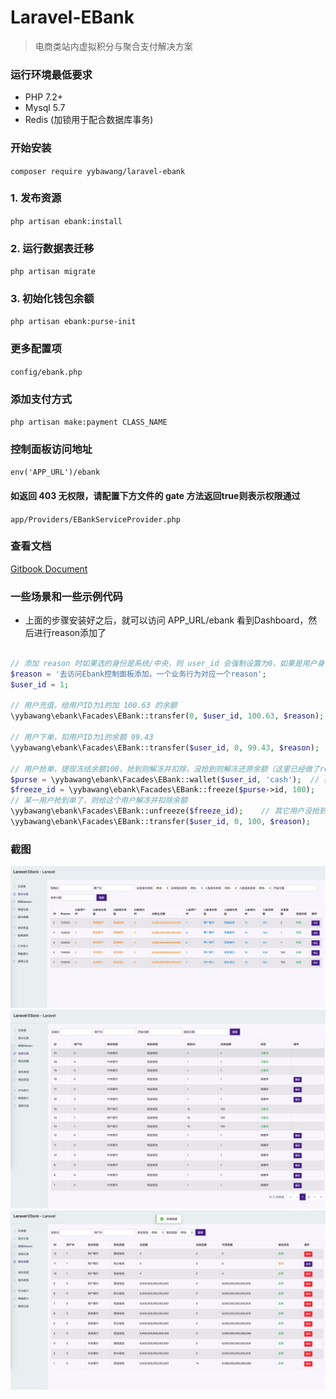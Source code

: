 # Laravel-EBank

> 电商类站内虚拟积分与聚合支付解决方案

### 运行环境最低要求

- PHP 7.2+
- Mysql 5.7
- Redis (加锁用于配合数据库事务)

### 开始安装

`composer require yybawang/laravel-ebank`

### 1. 发布资源

`php artisan ebank:install`

### 2. 运行数据表迁移

`php artisan migrate`

### 3. 初始化钱包余额

`php artisan ebank:purse-init`

### 更多配置项

`config/ebank.php`

### 添加支付方式

`php artisan make:payment CLASS_NAME`

### 控制面板访问地址

`env('APP_URL')/ebank`

#### 如返回 403 无权限，请配置下方文件的 gate 方法返回true则表示权限通过

`app/Providers/EBankServiceProvider.php`

### 查看文档

[Gitbook Document](https://yybawang.gitbook.io/laravel-ebank/)

### 一些场景和一些示例代码

- 上面的步骤安装好之后，就可以访问 APP_URL/ebank 看到Dashboard，然后进行reason添加了
```php

// 添加 reason 时如果选的身份是系统/中央，则 user_id 会强制设置为0，如果是用户身份则必 > 0
$reason = '去访问Ebank控制面板添加，一个业务行为对应一个reason';
$user_id = 1;

// 用户充值，给用户ID为1的加 100.63 的余额
\yybawang\ebank\Facades\EBank::transfer(0, $user_id, 100.63, $reason);

// 用户下单，扣用户ID为1的余额 99.43
\yybawang\ebank\Facades\EBank::transfer($user_id, 0, 99.43, $reason);

// 用户抢单，提现冻结余额100，抢到则解冻并扣除，没抢到则解冻还原余额（这里已经做了redis lock，无需再处理事务和并发，包括其它所有行为都做了 lock）
$purse = \yybawang\ebank\Facades\EBank::wallet($user_id, 'cash');  // 获取cash钱包Model对象
$freeze_id = \yybawang\ebank\Facades\EBank::freeze($purse->id, 100);   // 会翻一个int id，这个需要保存起来在你的业务表，作为后续解冻操作，不保存很难追溯哦
// 某一用户抢到单了，则给这个用户解冻并扣除余额
\yybawang\ebank\Facades\EBank::unfreeze($freeze_id);    // 其它用户没抢到单，则只需要做这一个解冻操作就可以了，会自动还原余额
\yybawang\ebank\Facades\EBank::transfer($user_id, 0, 100, $reason);

```

### 截图

![](https://raw.githubusercontent.com/yybawang/images/master/picgo/20200312172715.png)
![](https://raw.githubusercontent.com/yybawang/images/master/picgo/20200312172807.png)
![](https://raw.githubusercontent.com/yybawang/images/master/picgo/20200312172848.png)
